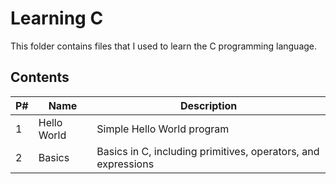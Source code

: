 # Learning C
This folder contains files that I used to learn the C programming language.

## Contents
|P#|Name|Description|
|-|-|-|
|1|Hello World|Simple Hello World program|
|2|Basics|Basics in C, including primitives, operators, and expressions|
